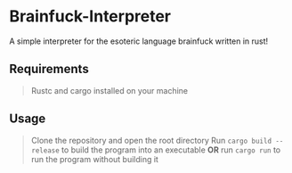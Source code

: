 # Brainfuck-Interpreter
A simple interpreter for the esoteric language brainfuck written in rust!

## Requirements
> Rustc and cargo installed on your machine

## Usage
> Clone the repository and open the root directory
> Run `cargo build --release` to build the program into an executable
> **OR** run `cargo run` to run the program without building it
